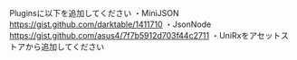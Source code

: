 Pluginsに以下を追加してください
・MiniJSON
    https://gist.github.com/darktable/1411710
・JsonNode
    https://gist.github.com/asus4/7f7b5912d703f44c2711
・UniRxをアセットストアから追加してください

